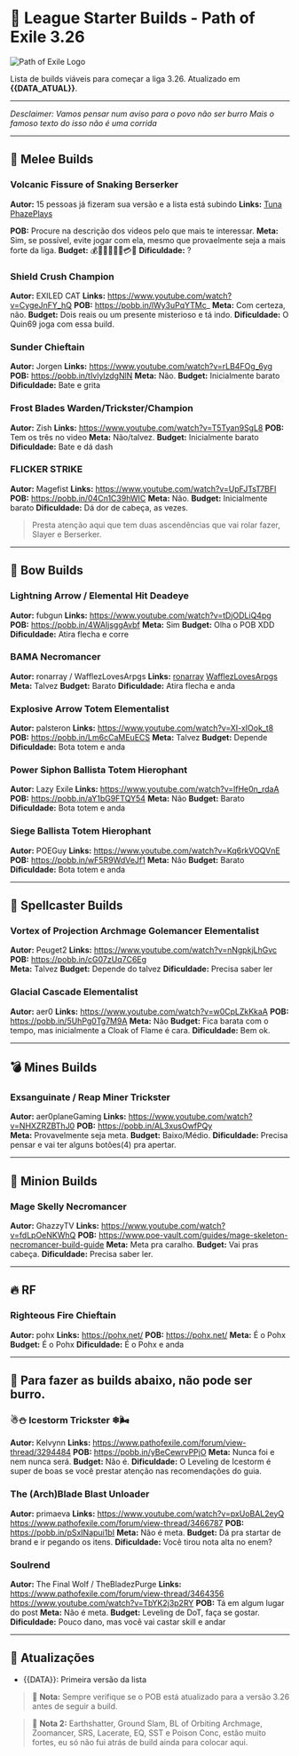 # 🚀 League Starter Builds - Path of Exile 3.26

![Path of Exile Logo](https://www.poewiki.net/images/2/2c/Secrets_Expansion_logo.png)

Lista de builds viáveis para começar a liga 3.26. Atualizado em **{{DATA_ATUAL}}**.

---
*Desclaimer: Vamos pensar num aviso para o povo não ser burro* 
*Mais o famoso texto do isso não é uma corrida* 

---

## 🔨 Melee Builds

### Volcanic Fissure of Snaking Berserker 

**Autor:** 15 pessoas já fizeram sua versão e a lista está subindo 
**Links:** 
[Tuna](https://www.youtube.com/watch?v=YYtbD5vgxLQ)
[PhazePlays](https://www.youtube.com/watch?v=khR0v6JMMJo)

**POB:** Procure na descrição dos videos pelo que mais te interessar. 
**Meta:** Sim, se possível, evite jogar com ela, mesmo que provaelmente seja a mais forte da liga.
**Budget:** 💰💸💵💶💴💷💳🚀
**Dificuldade:** ?

### Shield Crush Champion

**Autor:** EXILED CAT
**Links:** https://www.youtube.com/watch?v=CygeJnFY_hQ
**POB:** https://pobb.in/lWy3uPqYTMc_
**Meta:** Com certeza, não.
**Budget:** Dois reais ou um presente misterioso e tá indo.
**Dificuldade:** O Quin69 joga com essa build.

### Sunder Chieftain

**Autor:** Jorgen
**Links:** https://www.youtube.com/watch?v=rLB4FOg_6yg
**POB:** https://pobb.in/tIvlylzdgNlN
**Meta:** Não.
**Budget:** Inicialmente barato
**Dificuldade:** Bate e grita

### Frost Blades Warden/Trickster/Champion 

**Autor:** Zish
**Links:** https://www.youtube.com/watch?v=T5Tyan9SgL8
**POB:** Tem os três no video
**Meta:** Não/talvez.
**Budget:** Inicialmente barato
**Dificuldade:** Bate e dá dash

### FLICKER STRIKE 

**Autor:** Magefist
**Links:** https://www.youtube.com/watch?v=UpFJTsT7BFI
**POB:** https://pobb.in/04Cn1C39hWIC
**Meta:** Não.
**Budget:** Inicialmente barato
**Dificuldade:** Dá dor de cabeça, as vezes.
> Presta atenção aqui que tem duas ascendências que vai rolar fazer, Slayer e Berserker.
___

## 🏹 Bow Builds

### Lightning Arrow / Elemental Hit Deadeye 

**Autor:** fubgun
**Links:** https://www.youtube.com/watch?v=tDjODLiQ4pg
**POB:** https://pobb.in/4WAIjsggAvbf
**Meta:** Sim
**Budget:** Olha o POB XDD
**Dificuldade:** Atira flecha e corre

### BAMA Necromancer

**Autor:** ronarray / WafflezLovesArpgs 
**Links:** 
[ronarray](https://www.youtube.com/watch?v=fv_ifkdhFLc)
[WafflezLovesArpgs](https://www.youtube.com/watch?v=sF9V_XDh32A)
**Meta:** Talvez
**Budget:** Barato
**Dificuldade:** Atira flecha e anda

### Explosive Arrow Totem Elementalist

**Autor:** palsteron
**Links:** https://www.youtube.com/watch?v=XI-xIOok_t8
**POB:** https://pobb.in/Lm6cCaMEuECS
**Meta:** Talvez
**Budget:** Depende
**Dificuldade:** Bota totem e anda

### Power Siphon Ballista Totem Hierophant

**Autor:** Lazy Exile
**Links:** https://www.youtube.com/watch?v=lfHe0n_rdaA
**POB:** https://pobb.in/aY1bG9FTQY54
**Meta:** Não
**Budget:** Barato
**Dificuldade:** Bota totem e anda

### Siege Ballista Totem Hierophant

**Autor:** POEGuy
**Links:** https://www.youtube.com/watch?v=Kq6rkVOQVnE
**POB:** https://pobb.in/wF5R9WdVeJf1
**Meta:** Não
**Budget:** Barato
**Dificuldade:** Bota totem e anda


---

## 🔮 Spellcaster Builds


### Vortex of Projection Archmage Golemancer Elementalist

**Autor:** Peuget2
**Links:** https://www.youtube.com/watch?v=nNgpkjLhGvc
**POB:** https://pobb.in/cG07zUq7C6Eg  
**Meta:** Talvez
**Budget:** Depende do talvez
**Dificuldade:** Precisa saber ler

### Glacial Cascade Elementalist

**Autor:** aer0
**Links:** https://www.youtube.com/watch?v=w0CpLZkKkaA
**POB:** https://pobb.in/5UhPg0Tg7M9A
**Meta:** Não
**Budget:** Fica barata com o tempo, mas inicialmente a Cloak of Flame é cara.
**Dificuldade:** Bem ok.




---

## 💣 Mines Builds

### Exsanguinate / Reap Miner Trickster

**Autor:** aer0planeGaming 
**Links:** https://www.youtube.com/watch?v=NHXZRZBThJ0
**POB:** https://pobb.in/AL3xusOwfPQy   
**Meta:** Provavelmente seja meta.
**Budget:** Baixo/Médio.
**Dificuldade:** Precisa pensar e vai ter alguns botões(4) pra apertar.

---

## 🦄 Minion Builds

### Mage Skelly Necromancer

**Autor:** GhazzyTV 
**Links:** https://www.youtube.com/watch?v=fdLpOeNKWhQ
**POB:** https://www.poe-vault.com/guides/mage-skeleton-necromancer-build-guide
**Meta:** Meta pra caralho.
**Budget:** Vai pras cabeça.
**Dificuldade:** Precisa saber ler.

---

## 🔥  RF

### Righteous Fire Chieftain

**Autor:** pohx 
**Links:** https://pohx.net/
**POB:** https://pohx.net/
**Meta:** É o Pohx
**Budget:** É o Pohx
**Dificuldade:** É o Pohx e anda

---

## 🧠 Para fazer as builds abaixo, não pode ser burro.

### ☃⛄ Icestorm Trickster ❄🌬

**Autor:** Kelvynn 
**Links:** https://www.pathofexile.com/forum/view-thread/3294484
**POB:** https://pobb.in/yBeCewrvPPjO
**Meta:** Nunca foi e nem nunca será.
**Budget:** Não é.
**Dificuldade:** O Leveling de Icestorm é super de boas se você prestar atenção nas recomendações do guia.

### The (Arch)Blade Blast Unloader

**Autor:** primaeva 
**Links:** https://www.youtube.com/watch?v=pxUoBAL2eyQ
https://www.pathofexile.com/forum/view-thread/3466787
**POB:** https://pobb.in/pSxINapui1bI
**Meta:** Não é meta.
**Budget:** Dá pra startar de brand e ir pegando os itens.
**Dificuldade:** Você tirou nota alta no enem?

### Soulrend

**Autor:** The Final Wolf / TheBladezPurge 
**Links:** https://www.pathofexile.com/forum/view-thread/3464356
https://www.youtube.com/watch?v=TbYK2j3p2RY
**POB:** Tá em algum lugar do post
**Meta:** Não é meta.
**Budget:** Leveling de DoT, faça se gostar.
**Dificuldade:** Pouco dano, mas você vai castar skill e andar




---

## 🔄 Atualizações
- {{DATA}}: Primeira versão da lista

> 📝 **Nota:** Sempre verifique se o POB está atualizado para a versão 3.26 antes de seguir a build.


> 📝 **Nota 2:** Earthshatter, Ground Slam, BL of Orbiting Archmage, Zoomancer, SRS, Lacerate, EQ, SST e Poison Conc, estão muito fortes, eu só não fui atrás de build ainda para colocar aqui.